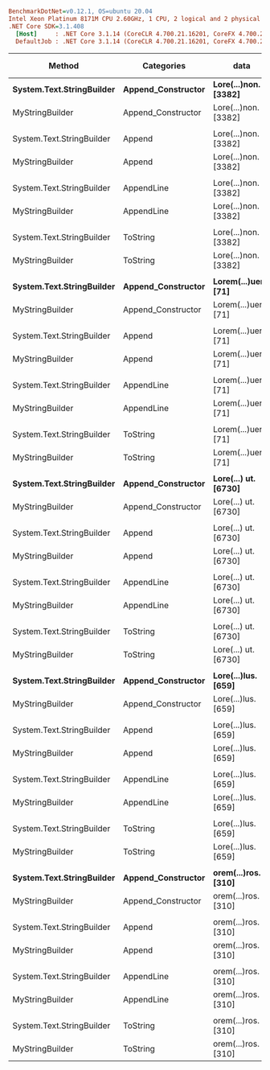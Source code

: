 ``` ini

BenchmarkDotNet=v0.12.1, OS=ubuntu 20.04
Intel Xeon Platinum 8171M CPU 2.60GHz, 1 CPU, 2 logical and 2 physical cores
.NET Core SDK=3.1.408
  [Host]     : .NET Core 3.1.14 (CoreCLR 4.700.21.16201, CoreFX 4.700.21.16208), X64 RyuJIT
  DefaultJob : .NET Core 3.1.14 (CoreCLR 4.700.21.16201, CoreFX 4.700.21.16208), X64 RyuJIT


```
|                    Method |         Categories |                 data |        Mean |      Error |     StdDev |      Median | Ratio | RatioSD |  Gen 0 |  Gen 1 | Gen 2 | Allocated |
|-------------------------- |------------------- |--------------------- |------------:|-----------:|-----------:|------------:|------:|--------:|-------:|-------:|------:|----------:|
| **System.Text.StringBuilder** | **Append_Constructor** | **Lore(...)non. [3382]** | **1,276.07 ns** |  **24.591 ns** |  **29.274 ns** | **1,270.45 ns** |  **1.00** |    **0.00** | **0.3643** | **0.0076** |     **-** |    **6840 B** |
|           MyStringBuilder | Append_Constructor | Lore(...)non. [3382] | 1,818.39 ns |  32.809 ns |  30.690 ns | 1,813.33 ns |  1.42 |    0.03 | 0.5379 | 0.0191 |     - |   10088 B |
|                           |                    |                      |             |            |            |             |       |         |        |        |       |           |
| System.Text.StringBuilder |             Append | Lore(...)non. [3382] | 1,367.78 ns |  25.989 ns |  40.462 ns | 1,361.68 ns |  1.00 |    0.00 | 0.3681 | 0.0076 |     - |    6912 B |
|           MyStringBuilder |             Append | Lore(...)non. [3382] | 1,849.14 ns |  32.065 ns |  35.640 ns | 1,846.08 ns |  1.35 |    0.04 | 0.5379 | 0.0191 |     - |   10088 B |
|                           |                    |                      |             |            |            |             |       |         |        |        |       |           |
| System.Text.StringBuilder |         AppendLine | Lore(...)non. [3382] | 2,553.10 ns |  50.668 ns |  81.819 ns | 2,568.55 ns |  1.00 |    0.00 | 0.7324 | 0.0343 |     - |   13752 B |
|           MyStringBuilder |         AppendLine | Lore(...)non. [3382] | 1,998.37 ns |  30.950 ns |  28.950 ns | 1,995.79 ns |  0.80 |    0.03 | 0.5379 | 0.0191 |     - |   10088 B |
|                           |                    |                      |             |            |            |             |       |         |        |        |       |           |
| System.Text.StringBuilder |           ToString | Lore(...)non. [3382] | 4,079.95 ns |  81.572 ns |  90.667 ns | 4,076.86 ns |  1.00 |    0.00 | 1.0986 | 0.0458 |     - |   20544 B |
|           MyStringBuilder |           ToString | Lore(...)non. [3382] | 4,693.64 ns |  91.013 ns | 115.103 ns | 4,701.25 ns |  1.15 |    0.04 | 1.2589 | 0.0381 |     - |   23672 B |
|                           |                    |                      |             |            |            |             |       |         |        |        |       |           |
| **System.Text.StringBuilder** | **Append_Constructor** | **Lorem(...)uere. [71]** |    **71.28 ns** |   **0.472 ns** |   **0.394 ns** |    **71.30 ns** |  **1.00** |    **0.00** | **0.0114** |      **-** |     **-** |     **216 B** |
|           MyStringBuilder | Append_Constructor | Lorem(...)uere. [71] |   396.14 ns |   5.014 ns |   4.691 ns |   397.16 ns |  5.55 |    0.07 | 0.1101 | 0.0005 |     - |    2064 B |
|                           |                    |                      |             |            |            |             |       |         |        |        |       |           |
| System.Text.StringBuilder |             Append | Lorem(...)uere. [71] |   129.21 ns |   0.349 ns |   0.291 ns |   129.27 ns |  1.00 |    0.00 | 0.0153 |      - |     - |     288 B |
|           MyStringBuilder |             Append | Lorem(...)uere. [71] |   406.34 ns |   7.947 ns |  11.895 ns |   410.38 ns |  3.10 |    0.11 | 0.1101 | 0.0005 |     - |    2064 B |
|                           |                    |                      |             |            |            |             |       |         |        |        |       |           |
| System.Text.StringBuilder |         AppendLine | Lorem(...)uere. [71] |   212.15 ns |   3.167 ns |   2.962 ns |   212.53 ns |  1.00 |    0.00 | 0.0269 |      - |     - |     504 B |
|           MyStringBuilder |         AppendLine | Lorem(...)uere. [71] |   398.91 ns |   7.997 ns |  20.786 ns |   399.67 ns |  1.83 |    0.08 | 0.1101 | 0.0005 |     - |    2064 B |
|                           |                    |                      |             |            |            |             |       |         |        |        |       |           |
| System.Text.StringBuilder |           ToString | Lorem(...)uere. [71] |   283.50 ns |   2.806 ns |   2.624 ns |   284.59 ns |  1.00 |    0.00 | 0.0358 |      - |     - |     672 B |
|           MyStringBuilder |           ToString | Lorem(...)uere. [71] |   508.01 ns |  10.069 ns |   9.889 ns |   506.97 ns |  1.79 |    0.04 | 0.1278 | 0.0010 |     - |    2400 B |
|                           |                    |                      |             |            |            |             |       |         |        |        |       |           |
| **System.Text.StringBuilder** | **Append_Constructor** | **Lore(...) ut. [6730]** | **1,725.44 ns** |  **34.336 ns** |  **80.934 ns** | **1,721.19 ns** |  **1.00** |    **0.00** | **0.7229** | **0.0343** |     **-** |   **13536 B** |
|           MyStringBuilder | Append_Constructor | Lore(...) ut. [6730] | 2,143.54 ns |  42.291 ns |  56.457 ns | 2,142.02 ns |  1.26 |    0.07 | 0.9651 | 0.0572 |     - |   18088 B |
|                           |                    |                      |             |            |            |             |       |         |        |        |       |           |
| System.Text.StringBuilder |             Append | Lore(...) ut. [6730] | 1,771.40 ns |  34.696 ns |  57.006 ns | 1,768.04 ns |  1.00 |    0.00 | 0.7267 | 0.0343 |     - |   13608 B |
|           MyStringBuilder |             Append | Lore(...) ut. [6730] | 2,281.31 ns |  45.344 ns |  96.632 ns | 2,283.82 ns |  1.28 |    0.06 | 0.9651 | 0.0572 |     - |   18088 B |
|                           |                    |                      |             |            |            |             |       |         |        |        |       |           |
| System.Text.StringBuilder |         AppendLine | Lore(...) ut. [6730] | 2,990.37 ns |  59.624 ns | 161.196 ns | 2,975.06 ns |  1.00 |    0.00 | 1.4496 | 0.1297 |     - |   27144 B |
|           MyStringBuilder |         AppendLine | Lore(...) ut. [6730] | 2,124.04 ns |  44.298 ns | 127.099 ns | 2,086.49 ns |  0.71 |    0.05 | 0.9651 | 0.0572 |     - |   18088 B |
|                           |                    |                      |             |            |            |             |       |         |        |        |       |           |
| System.Text.StringBuilder |           ToString | Lore(...) ut. [6730] | 5,002.13 ns |  99.930 ns | 122.723 ns | 4,956.11 ns |  1.00 |    0.00 | 2.1667 | 0.1755 |     - |   40632 B |
|           MyStringBuilder |           ToString | Lore(...) ut. [6730] | 5,810.13 ns | 114.264 ns | 101.292 ns | 5,818.76 ns |  1.16 |    0.03 | 2.4033 | 0.1297 |     - |   45064 B |
|                           |                    |                      |             |            |            |             |       |         |        |        |       |           |
| **System.Text.StringBuilder** | **Append_Constructor** |  **Lore(...)lus. [659]** |   **212.04 ns** |   **4.260 ns** |  **11.589 ns** |   **210.15 ns** |  **1.00** |    **0.00** | **0.0744** | **0.0002** |     **-** |    **1392 B** |
|           MyStringBuilder | Append_Constructor |  Lore(...)lus. [659] |   272.77 ns |   5.498 ns |  11.952 ns |   272.68 ns |  1.27 |    0.10 | 0.1101 | 0.0005 |     - |    2064 B |
|                           |                    |                      |             |            |            |             |       |         |        |        |       |           |
| System.Text.StringBuilder |             Append |  Lore(...)lus. [659] |   254.29 ns |   4.978 ns |  11.134 ns |   254.33 ns |  1.00 |    0.00 | 0.0782 |      - |     - |    1464 B |
|           MyStringBuilder |             Append |  Lore(...)lus. [659] |   283.00 ns |   7.137 ns |  20.820 ns |   275.52 ns |  1.15 |    0.09 | 0.1101 | 0.0005 |     - |    2064 B |
|                           |                    |                      |             |            |            |             |       |         |        |        |       |           |
| System.Text.StringBuilder |         AppendLine |  Lore(...)lus. [659] |   424.11 ns |   8.074 ns |   7.929 ns |   424.50 ns |  1.00 |    0.00 | 0.1526 | 0.0014 |     - |    2856 B |
|           MyStringBuilder |         AppendLine |  Lore(...)lus. [659] |   290.71 ns |   5.789 ns |  11.561 ns |   288.89 ns |  0.69 |    0.03 | 0.1101 | 0.0005 |     - |    2064 B |
|                           |                    |                      |             |            |            |             |       |         |        |        |       |           |
| System.Text.StringBuilder |           ToString |  Lore(...)lus. [659] |   629.80 ns |  12.490 ns |  17.912 ns |   632.49 ns |  1.00 |    0.00 | 0.2241 | 0.0019 |     - |    4200 B |
|           MyStringBuilder |           ToString |  Lore(...)lus. [659] |   641.38 ns |  12.841 ns |  27.087 ns |   635.59 ns |  1.02 |    0.05 | 0.2537 | 0.0010 |     - |    4752 B |
|                           |                    |                      |             |            |            |             |       |         |        |        |       |           |
| **System.Text.StringBuilder** | **Append_Constructor** |  **orem(...)ros. [310]** |   **110.65 ns** |   **3.130 ns** |   **9.081 ns** |   **110.74 ns** |  **1.00** |    **0.00** | **0.0372** |      **-** |     **-** |     **696 B** |
|           MyStringBuilder | Append_Constructor |  orem(...)ros. [310] |   252.25 ns |   6.817 ns |  19.778 ns |   251.31 ns |  2.30 |    0.28 | 0.1101 | 0.0005 |     - |    2064 B |
|                           |                    |                      |             |            |            |             |       |         |        |        |       |           |
| System.Text.StringBuilder |             Append |  orem(...)ros. [310] |   197.79 ns |   3.908 ns |   3.464 ns |   198.52 ns |  1.00 |    0.00 | 0.0410 |      - |     - |     768 B |
|           MyStringBuilder |             Append |  orem(...)ros. [310] |   264.09 ns |   5.324 ns |  12.654 ns |   261.49 ns |  1.38 |    0.08 | 0.1101 | 0.0005 |     - |    2064 B |
|                           |                    |                      |             |            |            |             |       |         |        |        |       |           |
| System.Text.StringBuilder |         AppendLine |  orem(...)ros. [310] |   304.11 ns |   6.077 ns |  12.684 ns |   302.09 ns |  1.00 |    0.00 | 0.0782 |      - |     - |    1464 B |
|           MyStringBuilder |         AppendLine |  orem(...)ros. [310] |   283.65 ns |   5.632 ns |   9.564 ns |   283.99 ns |  0.94 |    0.05 | 0.1101 | 0.0005 |     - |    2064 B |
|                           |                    |                      |             |            |            |             |       |         |        |        |       |           |
| System.Text.StringBuilder |           ToString |  orem(...)ros. [310] |   427.37 ns |   8.537 ns |   9.832 ns |   427.54 ns |  1.00 |    0.00 | 0.1125 | 0.0005 |     - |    2112 B |
|           MyStringBuilder |           ToString |  orem(...)ros. [310] |   506.32 ns |  10.126 ns |  25.589 ns |   503.01 ns |  1.20 |    0.05 | 0.1793 | 0.0010 |     - |    3360 B |
